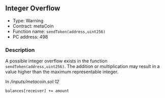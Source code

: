 

## Integer Overflow 

- Type: Warning
- Contract: metaCoin
- Function name: `sendToken(address,uint256)`
- PC address: 498



### Description

A possible integer overflow exists in the function `sendToken(address,uint256)`.
The addition or multiplication may result in a value higher than the maximum representable integer.

In *<TESTDATA>/inputs/metacoin.sol:12*

```
balances[receiver] += amount
```
